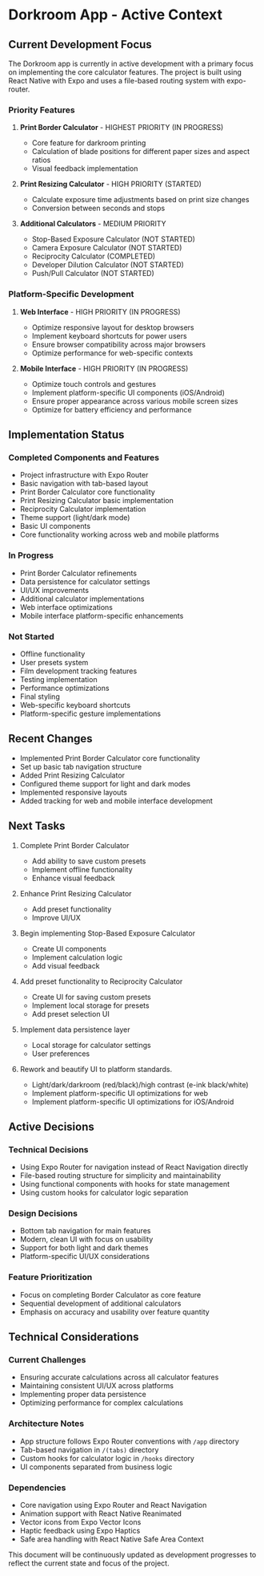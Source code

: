 # Dorkroom App - Active Context

## Current Development Focus

The Dorkroom app is currently in active development with a primary focus on implementing the core calculator features. The project is built using React Native with Expo and uses a file-based routing system with expo-router.

### Priority Features

1. **Print Border Calculator** - HIGHEST PRIORITY (IN PROGRESS)

   - Core feature for darkroom printing
   - Calculation of blade positions for different paper sizes and aspect ratios
   - Visual feedback implementation

2. **Print Resizing Calculator** - HIGH PRIORITY (STARTED)

   - Calculate exposure time adjustments based on print size changes
   - Conversion between seconds and stops

3. **Additional Calculators** - MEDIUM PRIORITY
   - Stop-Based Exposure Calculator (NOT STARTED)
   - Camera Exposure Calculator (NOT STARTED)
   - Reciprocity Calculator (COMPLETED)
   - Developer Dilution Calculator (NOT STARTED)
   - Push/Pull Calculator (NOT STARTED)

### Platform-Specific Development

1. **Web Interface** - HIGH PRIORITY (IN PROGRESS)

   - Optimize responsive layout for desktop browsers
   - Implement keyboard shortcuts for power users
   - Ensure browser compatibility across major browsers
   - Optimize performance for web-specific contexts

2. **Mobile Interface** - HIGH PRIORITY (IN PROGRESS)
   - Optimize touch controls and gestures
   - Implement platform-specific UI components (iOS/Android)
   - Ensure proper appearance across various mobile screen sizes
   - Optimize for battery efficiency and performance

## Implementation Status

### Completed Components and Features

- Project infrastructure with Expo Router
- Basic navigation with tab-based layout
- Print Border Calculator core functionality
- Print Resizing Calculator basic implementation
- Reciprocity Calculator implementation
- Theme support (light/dark mode)
- Basic UI components
- Core functionality working across web and mobile platforms

### In Progress

- Print Border Calculator refinements
- Data persistence for calculator settings
- UI/UX improvements
- Additional calculator implementations
- Web interface optimizations
- Mobile interface platform-specific enhancements

### Not Started

- Offline functionality
- User presets system
- Film development tracking features
- Testing implementation
- Performance optimizations
- Final styling
- Web-specific keyboard shortcuts
- Platform-specific gesture implementations

## Recent Changes

- Implemented Print Border Calculator core functionality
- Set up basic tab navigation structure
- Added Print Resizing Calculator
- Configured theme support for light and dark modes
- Implemented responsive layouts
- Added tracking for web and mobile interface development

## Next Tasks

1. Complete Print Border Calculator

   - Add ability to save custom presets
   - Implement offline functionality
   - Enhance visual feedback

2. Enhance Print Resizing Calculator

   - Add preset functionality
   - Improve UI/UX

3. Begin implementing Stop-Based Exposure Calculator

   - Create UI components
   - Implement calculation logic
   - Add visual feedback

4. Add preset functionality to Reciprocity Calculator

   - Create UI for saving custom presets
   - Implement local storage for presets
   - Add preset selection UI

5. Implement data persistence layer

   - Local storage for calculator settings
   - User preferences

6. Rework and beautify UI to platform standards.
   - Light/dark/darkroom (red/black)/high contrast (e-ink black/white)
   - Implement platform-specific UI optimizations for web
   - Implement platform-specific UI optimizations for iOS/Android

## Active Decisions

### Technical Decisions

- Using Expo Router for navigation instead of React Navigation directly
- File-based routing structure for simplicity and maintainability
- Using functional components with hooks for state management
- Using custom hooks for calculator logic separation

### Design Decisions

- Bottom tab navigation for main features
- Modern, clean UI with focus on usability
- Support for both light and dark themes
- Platform-specific UI/UX considerations

### Feature Prioritization

- Focus on completing Border Calculator as core feature
- Sequential development of additional calculators
- Emphasis on accuracy and usability over feature quantity

## Technical Considerations

### Current Challenges

- Ensuring accurate calculations across all calculator features
- Maintaining consistent UI/UX across platforms
- Implementing proper data persistence
- Optimizing performance for complex calculations

### Architecture Notes

- App structure follows Expo Router conventions with `/app` directory
- Tab-based navigation in `/(tabs)` directory
- Custom hooks for calculator logic in `/hooks` directory
- UI components separated from business logic

### Dependencies

- Core navigation using Expo Router and React Navigation
- Animation support with React Native Reanimated
- Vector icons from Expo Vector Icons
- Haptic feedback using Expo Haptics
- Safe area handling with React Native Safe Area Context

This document will be continuously updated as development progresses to reflect the current state and focus of the project.
